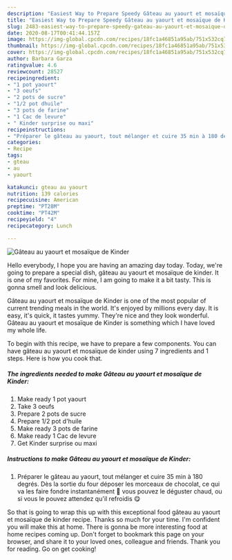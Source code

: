 ```yaml
---
description: "Easiest Way to Prepare Speedy Gâteau au yaourt et mosaïque de Kinder"
title: "Easiest Way to Prepare Speedy Gâteau au yaourt et mosaïque de Kinder"
slug: 2483-easiest-way-to-prepare-speedy-gateau-au-yaourt-et-mosaique-de-kinder
date: 2020-08-17T00:41:44.157Z
image: https://img-global.cpcdn.com/recipes/18fc1a46851a95ab/751x532cq70/gateau-au-yaourt-et-mosaique-de-kinder-photo-principale-de-la-recette.jpg
thumbnail: https://img-global.cpcdn.com/recipes/18fc1a46851a95ab/751x532cq70/gateau-au-yaourt-et-mosaique-de-kinder-photo-principale-de-la-recette.jpg
cover: https://img-global.cpcdn.com/recipes/18fc1a46851a95ab/751x532cq70/gateau-au-yaourt-et-mosaique-de-kinder-photo-principale-de-la-recette.jpg
author: Barbara Garza
ratingvalue: 4.6
reviewcount: 28527
recipeingredient:
- "1 pot yaourt"
- "3 oeufs"
- "2 pots de sucre"
- "1/2 pot dhuile"
- "3 pots de farine"
- "1 Cac de levure"
- " Kinder surprise ou maxi"
recipeinstructions:
- "Préparer le gâteau au yaourt, tout mélanger et cuire 35 min à 180 degrés. Dès la sortie du four déposer les morceaux de chocolat, ce qui va les faire fondre instantanément 🥰 vous pouvez le déguster chaud, ou si vous le pouvez attendez qu&#39;il refroidis 😋"
categories:
- Recipe
tags:
- gteau
- au
- yaourt

katakunci: gteau au yaourt 
nutrition: 139 calories
recipecuisine: American
preptime: "PT28M"
cooktime: "PT42M"
recipeyield: "4"
recipecategory: Lunch

---
```



![Gâteau au yaourt et mosaïque de Kinder](https://img-global.cpcdn.com/recipes/18fc1a46851a95ab/751x532cq70/gateau-au-yaourt-et-mosaique-de-kinder-photo-principale-de-la-recette.jpg)

Hello everybody, I hope you are having an amazing day today. Today, we're going to prepare a special dish, gâteau au yaourt et mosaïque de kinder. It is one of my favorites. For mine, I am going to make it a bit tasty. This is gonna smell and look delicious.

Gâteau au yaourt et mosaïque de Kinder is one of the most popular of current trending meals in the world. It's enjoyed by millions every day. It is easy, it's quick, it tastes yummy. They're nice and they look wonderful. Gâteau au yaourt et mosaïque de Kinder is something which I have loved my whole life.




To begin with this recipe, we have to prepare a few components. You can have gâteau au yaourt et mosaïque de kinder using 7 ingredients and 1 steps. Here is how you cook that.

<!--inarticleads1-->

##### The ingredients needed to make Gâteau au yaourt et mosaïque de Kinder:

1. Make ready 1 pot yaourt
1. Take 3 oeufs
1. Prepare 2 pots de sucre
1. Prepare 1/2 pot d&#39;huile
1. Make ready 3 pots de farine
1. Make ready 1 Cac de levure
1. Get  Kinder surprise ou maxi




<!--inarticleads2-->

##### Instructions to make Gâteau au yaourt et mosaïque de Kinder:

1. Préparer le gâteau au yaourt, tout mélanger et cuire 35 min à 180 degrés. Dès la sortie du four déposer les morceaux de chocolat, ce qui va les faire fondre instantanément 🥰 vous pouvez le déguster chaud, ou si vous le pouvez attendez qu&#39;il refroidis 😋




So that is going to wrap this up with this exceptional food gâteau au yaourt et mosaïque de kinder recipe. Thanks so much for your time. I'm confident you will make this at home. There is gonna be more interesting food at home recipes coming up. Don't forget to bookmark this page on your browser, and share it to your loved ones, colleague and friends. Thank you for reading. Go on get cooking!
